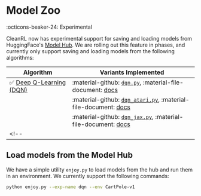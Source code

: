 # Model Zoo

:octicons-beaker-24: Experimental

CleanRL now has experimental support for saving and loading models from HuggingFace's [Model Hub](https://huggingface.co/models). We are rolling out this feature in phases, and currently only support saving and loading models from the following algorithms:


| Algorithm      | Variants Implemented |
| ----------- | ----------- |
| ✅ [Deep Q-Learning (DQN)](https://web.stanford.edu/class/psych209/Readings/MnihEtAlHassibis15NatureControlDeepRL.pdf) | :material-github: [`dqn.py`](https://github.com/vwxyzjn/cleanrl/blob/master/cleanrl/dqn.py), :material-file-document: [docs](/rl-algorithms/dqn/#dqnpy) |
| | :material-github: [`dqn_atari.py`](https://github.com/vwxyzjn/cleanrl/blob/master/cleanrl/dqn_atari.py), :material-file-document: [docs](/rl-algorithms/dqn/#dqn_ataripy) |
| | :material-github: [`dqn_jax.py`](https://github.com/vwxyzjn/cleanrl/blob/master/cleanrl/dqn_jax.py), :material-file-document: [docs](/rl-algorithms/dqn/#dqn_jaxpy) |
<!-- | | :material-github: [`dqn_atari_jax.py`](https://github.com/vwxyzjn/cleanrl/blob/master/cleanrl/dqn_atari_jax.py), :material-file-document: [docs](/rl-algorithms/dqn/#dqn_atari_jaxpy) | -->


## Load models from the Model Hub

We have a simple utility `enjoy.py` to load models from the hub and run them in an environment. We currently support the following commands:

```bash
python enjoy.py --exp-name dqn --env CartPole-v1
```